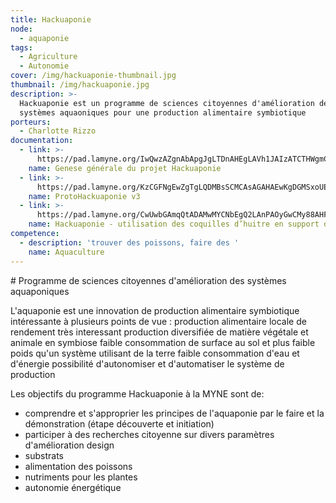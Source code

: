 ```yaml
---
title: Hackuaponie
node:
  - aquaponie
tags:
  - Agriculture
  - Autonomie
cover: /img/hackuaponie-thumbnail.jpg
thumbnail: /img/hackuaponie.jpg
description: >-
  Hackuaponie est un programme de sciences citoyennes d'amélioration des
  systèmes aquaoniques pour une production alimentaire symbiotique
porteurs:
  - Charlotte Rizzo
documentation:
  - link: >-
      https://pad.lamyne.org/IwQwzAZgnAbApgJgLTDnAHEgLAVh1JAIzATCTHWgmCnQBMc4wg==#
    name: Genese générale du projet Hackuaponie
  - link: >-
      https://pad.lamyne.org/KzCGFNgEwZgTgLQDMBsSCMCAsAGAHAEwKgDGMSxoUEKJUKw+QA==#
    name: ProtoHackuaponie v3
  - link: >-
      https://pad.lamyne.org/CwUwbGAmqQtADAMwMYCNbEgQ2LAnPAOyGwCMy88AHFYqiAMyKFA=#
    name: Hackuaponie - utilisation des coquilles d’huitre en support de culture
competence:
  - description: 'trouver des poissons, faire des '
    name: Aquaculture
---
```


# Programme de sciences citoyennes d'amélioration des systèmes aquaponiques

L'aquaponie est une innovation de production alimentaire symbiotique intéressante à plusieurs points de vue :
production alimentaire locale de rendement très interessant
production diversifiée de matière végétale et animale en symbiose
faible consommation de surface au sol et plus faible poids qu'un système utilisant de la terre
faible consommation d'eau et d'énergie
possibilité d'autonomiser et d'automatiser le système de production

Les objectifs du programme Hackuaponie à la MYNE sont de:
- comprendre et s'approprier les principes de l'aquaponie par le faire et la démonstration (étape découverte et initiation)
- participer à des recherches citoyenne sur divers paramètres d'amélioration
design
- substrats
- alimentation des poissons
- nutriments pour les plantes
- autonomie énergétique
